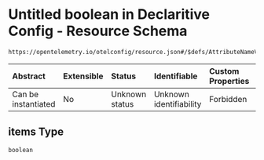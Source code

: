 # Untitled boolean in Declaritive Config - Resource Schema

```txt
https://opentelemetry.io/otelconfig/resource.json#/$defs/AttributeNameValue/properties/value/oneOf/5/items
```



| Abstract            | Extensible | Status         | Identifiable            | Custom Properties | Additional Properties | Access Restrictions | Defined In                                                        |
| :------------------ | :--------- | :------------- | :---------------------- | :---------------- | :-------------------- | :------------------ | :---------------------------------------------------------------- |
| Can be instantiated | No         | Unknown status | Unknown identifiability | Forbidden         | Allowed               | none                | [resource.json\*](../schema/resource.json "open original schema") |

## items Type

`boolean`
